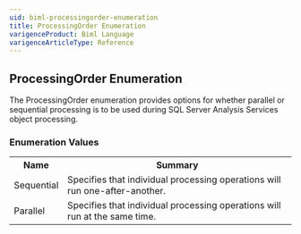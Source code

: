 ```yaml
---
uid: biml-processingorder-enumeration
title: ProcessingOrder Enumeration
varigenceProduct: Biml Language
varigenceArticleType: Reference
---
```


## ProcessingOrder Enumeration<div class="LanguageSummary"><div class ="SummaryItem">The ProcessingOrder enumeration provides options for whether parallel or sequential processing is to be used during SQL Server Analysis Services object processing.</div></div><div class="EnumValueGroup">### Enumeration Values<table id="EnumValue" class="MemberList"><tbody><tr><th class="MemberNameColumnHeader">Name</th><th class="MemberSummaryColumnHeader">Summary</th></tr><tr class="cd0"><td class="MemberName">Sequential</td><td class="MemberSummary"><div class ="SummaryItem">Specifies that individual processing operations will run one-after-another.</div></td></tr><tr class="cd1"><td class="MemberName">Parallel</td><td class="MemberSummary"><div class ="SummaryItem">Specifies that individual processing operations will run at the same time.</div></td></tr></tbody></table></div>